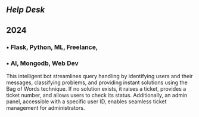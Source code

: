 



## *Help Desk*
## 2024

### • Flask, Python, ML, Freelance,
### • AI, Mongodb, Web Dev
This intelligent bot streamlines query handling by identifying users
and their messages, classifying problems, and providing instant
solutions using the Bag of Words technique. If no solution exists, it
raises a ticket, provides a ticket number, and allows users to check
its status. Additionally, an admin panel, accessible with a specific
user ID, enables seamless ticket management for administrators.